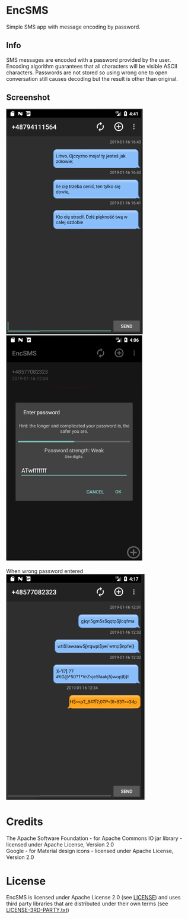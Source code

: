 # EncSMS
Simple SMS app with message encoding by password.<br />

## Info
SMS messages are encoded with a password provided by the user. Encoding algorithm guarantees that all characters will be visible ASCII characters. Passwords are not stored so using wrong one to open conversation still causes decoding but the result is other than original.

## Screenshot
![Screenshot1](./screen1.png)<br />
![Screenshot2](./screen2.png)<br /><br />
When wrong password entered<br />
![Screenshot3](./screen3.png)<br />

# Credits
The Apache Software Foundation - for Apache Commons IO jar library - licensed under Apache License, Version 2.0<br />
Google - for Material design icons - licensed under Apache License, Version 2.0<br />

# License
EncSMS is licensed under Apache License 2.0 (see [LICENSE](./LICENSE)) and uses third party libraries that are distributed under their own terms (see [LICENSE-3RD-PARTY.txt](./LICENSE-3RD-PARTY.txt))
